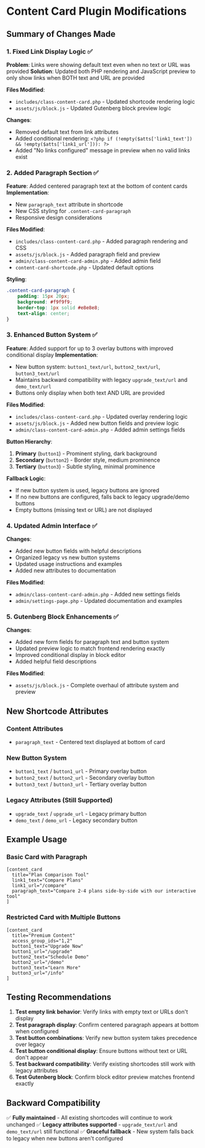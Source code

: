 # Content Card Plugin Modifications

## Summary of Changes Made

### 1. Fixed Link Display Logic ✅
**Problem**: Links were showing default text even when no text or URL was provided
**Solution**: Updated both PHP rendering and JavaScript preview to only show links when BOTH text and URL are provided

**Files Modified**:
- `includes/class-content-card.php` - Updated shortcode rendering logic
- `assets/js/block.js` - Updated Gutenberg block preview logic

**Changes**:
- Removed default text from link attributes
- Added conditional rendering: `<?php if (!empty($atts['link1_text']) && !empty($atts['link1_url'])): ?>`
- Added "No links configured" message in preview when no valid links exist

### 2. Added Paragraph Section ✅
**Feature**: Added centered paragraph text at the bottom of content cards
**Implementation**: 
- New `paragraph_text` attribute in shortcode
- New CSS styling for `.content-card-paragraph` 
- Responsive design considerations

**Files Modified**:
- `includes/class-content-card.php` - Added paragraph rendering and CSS
- `assets/js/block.js` - Added paragraph field and preview
- `admin/class-content-card-admin.php` - Added admin field
- `content-card-shortcode.php` - Updated default options

**Styling**:
```css
.content-card-paragraph {
    padding: 15px 20px;
    background: #f9f9f9;
    border-top: 1px solid #e8e8e8;
    text-align: center;
}
```

### 3. Enhanced Button System ✅
**Feature**: Added support for up to 3 overlay buttons with improved conditional display
**Implementation**:
- New button system: `button1_text/url`, `button2_text/url`, `button3_text/url`
- Maintains backward compatibility with legacy `upgrade_text/url` and `demo_text/url`
- Buttons only display when both text AND URL are provided

**Files Modified**:
- `includes/class-content-card.php` - Updated overlay rendering logic
- `assets/js/block.js` - Added new button fields and preview logic
- `admin/class-content-card-admin.php` - Added admin settings fields

**Button Hierarchy**:
1. **Primary** (`button1`) - Prominent styling, dark background
2. **Secondary** (`button2`) - Border style, medium prominence  
3. **Tertiary** (`button3`) - Subtle styling, minimal prominence

**Fallback Logic**:
- If new button system is used, legacy buttons are ignored
- If no new buttons are configured, falls back to legacy upgrade/demo buttons
- Empty buttons (missing text or URL) are not displayed

### 4. Updated Admin Interface ✅
**Changes**:
- Added new button fields with helpful descriptions
- Organized legacy vs new button systems
- Updated usage instructions and examples
- Added new attributes to documentation

**Files Modified**:
- `admin/class-content-card-admin.php` - Added new settings fields
- `admin/settings-page.php` - Updated documentation and examples

### 5. Gutenberg Block Enhancements ✅
**Changes**:
- Added new form fields for paragraph text and button system
- Updated preview logic to match frontend rendering exactly
- Improved conditional display in block editor
- Added helpful field descriptions

**Files Modified**:
- `assets/js/block.js` - Complete overhaul of attribute system and preview

## New Shortcode Attributes

### Content Attributes
- `paragraph_text` - Centered text displayed at bottom of card

### New Button System
- `button1_text` / `button1_url` - Primary overlay button
- `button2_text` / `button2_url` - Secondary overlay button  
- `button3_text` / `button3_url` - Tertiary overlay button

### Legacy Attributes (Still Supported)
- `upgrade_text` / `upgrade_url` - Legacy primary button
- `demo_text` / `demo_url` - Legacy secondary button

## Example Usage

### Basic Card with Paragraph
```
[content_card 
  title="Plan Comparison Tool"
  link1_text="Compare Plans" 
  link1_url="/compare"
  paragraph_text="Compare 2-4 plans side-by-side with our interactive tool"
]
```

### Restricted Card with Multiple Buttons
```
[content_card 
  title="Premium Content"
  access_group_ids="1,2"
  button1_text="Upgrade Now"
  button1_url="/upgrade"
  button2_text="Schedule Demo"
  button2_url="/demo"
  button3_text="Learn More"
  button3_url="/info"
]
```

## Testing Recommendations

1. **Test empty link behavior**: Verify links with empty text or URLs don't display
2. **Test paragraph display**: Confirm centered paragraph appears at bottom when configured
3. **Test button combinations**: Verify new button system takes precedence over legacy
4. **Test button conditional display**: Ensure buttons without text or URL don't appear
5. **Test backward compatibility**: Verify existing shortcodes still work with legacy attributes
6. **Test Gutenberg block**: Confirm block editor preview matches frontend exactly

## Backward Compatibility

✅ **Fully maintained** - All existing shortcodes will continue to work unchanged
✅ **Legacy attributes supported** - `upgrade_text/url` and `demo_text/url` still functional
✅ **Graceful fallback** - New system falls back to legacy when new buttons aren't configured
